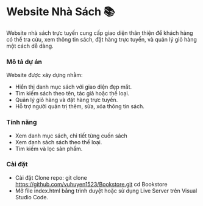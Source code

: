 # Website Nhà Sách 📚
Website nhà sách trực tuyến cung cấp giao diện thân thiện để khách hàng có thể tra cứu, xem thông tin sách, đặt hàng trực tuyến, và quản lý giỏ hàng một cách dễ dàng.

### Mô tả dự án
Website được xây dựng nhằm:
- Hiển thị danh mục sách với giao diện đẹp mắt.
- Tìm kiếm sách theo tên, tác giả hoặc thể loại.
- Quản lý giỏ hàng và đặt hàng trực tuyến.
- Hỗ trợ người quản trị thêm, sửa, xóa thông tin sách.

### Tính năng
- Xem danh mục sách, chi tiết từng cuốn sách
- Xem danh sách sách theo thể loại.
- Tìm kiếm và lọc sản phẩm.

### Cài đặt
- Cài đặt Clone repo:
    git clone https://github.com/vuhuyen1523/Bookstore.git
    cd Bookstore
- Mở file index.html bằng trình duyệt hoặc sử dụng Live Server trên Visual Studio Code.
